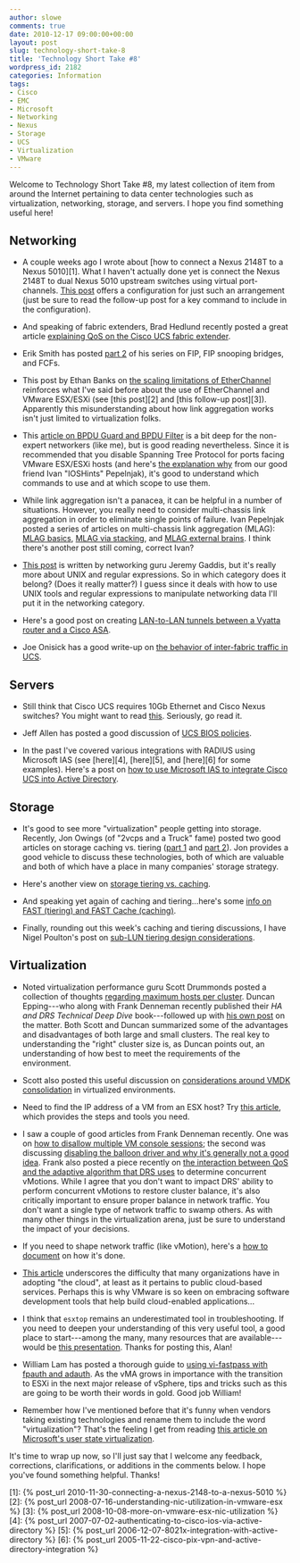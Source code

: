 ```yaml
---
author: slowe
comments: true
date: 2010-12-17 09:00:00+00:00
layout: post
slug: technology-short-take-8
title: 'Technology Short Take #8'
wordpress_id: 2182
categories: Information
tags:
- Cisco
- EMC
- Microsoft
- Networking
- Nexus
- Storage
- UCS
- Virtualization
- VMware
---
```


Welcome to Technology Short Take #8, my latest collection of item from around the Internet pertaining to data center technologies such as virtualization, networking, storage, and servers. I hope you find something useful here!

## Networking

* A couple weeks ago I wrote about [how to connect a Nexus 2148T to a Nexus 5010][1]. What I haven't actually done yet is connect the Nexus 2148T to dual Nexus 5010 upstream switches using virtual port-channels. [This post](https://supportforums.cisco.com/message/3052114) offers a configuration for just such an arrangement (just be sure to read the follow-up post for a key command to include in the configuration).

* And speaking of fabric extenders, Brad Hedlund recently posted a great article [explaining QoS on the Cisco UCS fabric extender](http://bradhedlund.com/2010/12/08/cisco-ucs-fabric-extender-fex-qos/).

* Erik Smith has posted [part 2](http://brasstacksblog.typepad.com/brass-tacks/2010/12/fip-fip-snooping-bridges-and-fcfs-part-2-fip-snooping-bridges-and-fibre-channel-forwarders.html) of his series on FIP, FIP snooping bridges, and FCFs.

* This post by Ethan Banks on [the scaling limitations of EtherChannel](http://packetattack.wordpress.com/2010/11/27/the-scaling-limitations-of-etherchannel-or-why-11-does-not-equal-2)  reinforces what I've said before about the use of EtherChannel and VMware ESX/ESXi (see [this post][2] and [this follow-up post][3]). Apparently this misunderstanding about how link aggregation works isn't just limited to virtualization folks.

* This [article on BPDU Guard and BPDU Filter](http://blog.ipexpert.com/2010/12/06/bpdu-filter-and-bpdu-guard/) is a bit deep for the non-expert networkers (like me), but is good reading nevertheless. Since it is recommended that you disable Spanning Tree Protocol for ports facing VMware ESX/ESXi hosts (and here's [the explanation why](http://blog.ioshints.info/2010/11/vmware-virtual-switch-no-need-for-stp.html) from our good friend Ivan "IOSHints" Pepelnjak), it's good to understand which commands to use and at which scope to use them.

* While link aggregation isn't a panacea, it can be helpful in a number of situations. However, you really need to consider multi-chassis link aggregation in order to eliminate single points of failure. Ivan Pepelnjak posted a series of articles on multi-chassis link aggregation (MLAG): [MLAG basics](http://blog.ioshints.info/2010/10/multi-chassis-link-aggregation-basics.html), [MLAG via stacking](http://blog.ioshints.info/2010/10/multi-chassis-link-aggregation-stacking.html), and [MLAG external brains](http://blog.ioshints.info/2010/11/multi-chassis-link-aggregation-mlag.html). I think there's another post still coming, correct Ivan?

* [This post](http://evilrouters.net/2010/10/12/reason-693-why-i-love-unix/) is written by networking guru Jeremy Gaddis, but it's really more about UNIX and regular expressions. So in which category does it belong? (Does it really matter?) I guess since it deals with how to use UNIX tools and regular expressions to manipulate networking data I'll put it in the networking category.

* Here's a good post on creating [LAN-to-LAN tunnels between a Vyatta router and a Cisco ASA](http://roggyblog.blogspot.com/2010/11/vyatta-to-cisco-tunneling-from-asa-to.html).

* Joe Onisick has a good write-up on [the behavior of inter-fabric traffic in UCS](http://www.definethecloud.net/inter-fabric-traffic-in-ucs).

## Servers

* Still think that Cisco UCS requires 10Gb Ethernet and Cisco Nexus switches? You might want to read [this](http://jeffsaidso.com/2010/12/ucs-only-runs-at-10-ge-and-requires-nexus/). Seriously, go read it.

* Jeff Allen has posted a good discussion of [UCS BIOS policies](http://jeffsaidso.com/2010/11/ucs-bios-policies/).

* In the past I've covered various integrations with RADIUS using Microsoft IAS (see [here][4], [here][5], and [here][6] for some examples). Here's a post on [how to use Microsoft IAS to integrate Cisco UCS into Active Directory](http://jwalther.tumblr.com/post/1204778672/configuring-radius-with-cisco-ucs-and-microsoft-ias).

## Storage

* It's good to see more "virtualization" people getting into storage. Recently, Jon Owings (of "2vcps and a Truck" fame) posted two good articles on storage caching vs. tiering ([part 1](http://www.2vcps.com/2010/11/19/storage-caching-vs-tiering-part-1/) and [part 2](http://www.2vcps.com/2010/11/24/storage-caching-vs-tiering-part-2/)). Jon provides a good vehicle to discuss these technologies, both of which are valuable and both of which have a place in many companies' storage strategy.

* Here's another view on [storage tiering vs. caching](http://techvirtuoso.com/2010/11/12/storage-tiering-vs-caching/).

* And speaking yet again of caching and tiering...here's some [info on FAST (tiering) and FAST Cache (caching)](http://vblog.matt-taylor.org/2010/11/07/fast-and-fast-cache-some-quick-highlights/).

* Finally, rounding out this week's caching and tiering discussions, I have Nigel Poulton's post on [sub-LUN tiering design considerations](http://blog.nigelpoulton.com/sub-lun-tiering-design-considerations/).

## Virtualization

* Noted virtualization performance guru Scott Drummonds posted a collection of thoughts [regarding maximum hosts per cluster](http://vpivot.com/?p=702). Duncan Epping---who along with Frank Denneman recently published their _HA and DRS Technical Deep Dive_ book---followed up with [his own post](http://www.yellow-bricks.com/2010/11/29/re-maximum-hosts-per-cluster-scott-drummonds/) on the matter. Both Scott and Duncan summarized some of the advantages and disadvantages of both large and small clusters. The real key to understanding the "right" cluster size is, as Duncan points out, an understanding of how best to meet the requirements of the environment.

* Scott also posted this useful discussion on [considerations around VMDK consolidation](http://vpivot.com/2010/11/07/storage-consolidation-or-how-many-vmdks-per-volume/) in virtualized environments.

* Need to find the IP address of a VM from an ESX host? Try [this article](http://jlscz.blogspot.com/2010/12/how-to-find-vms-ip-address-from-esx.html), which provides the steps and tools you need.

* I saw a couple of good articles from Frank Denneman recently. One was on [how to disallow multiple VM console sessions](http://frankdenneman.nl/2010/11/disallowing-multiple-vm-console-sessions/); the second was discussing [disabling the balloon driver and why it's generally not a good idea](http://frankdenneman.nl/2010/11/disable-ballooning/). Frank also posted a piece recently on [the interaction between QoS and the adaptive algorithm that DRS uses](http://frankdenneman.nl/2010/11/the-impact-of-qos-network-traffic-on-vm-performance/) to determine concurrent vMotions. While I agree that you don't want to impact DRS' ability to perform concurrent vMotions to restore cluster balance, it's also critically important to ensure proper balance in network traffic. You don't want a single type of network traffic to swamp others. As with many other things in the virtualization arena, just be sure to understand the impact of your decisions.

* If you need to shape network traffic (like vMotion), here's a [how to document](http://v-reality.info/2010/10/shaping-vmotion-in-10-gb-networks/) on how it's done.

* [This article](http://www.softwareadvice.com/articles/accounting/microsoft-is-all-in-for-the-cloud-but-what-about-dynamics-1121310/) underscores the difficulty that many organizations have in adopting "the cloud", at least as it pertains to public cloud-based services. Perhaps this is why VMware is so keen on embracing software development tools that help build cloud-enabled applications...

* I think that `esxtop` remains an underestimated tool in troubleshooting. If you need to deepen your understanding of this very useful tool, a good place to start---among the many, many resources that are available---would be [this presentation](http://www.virtu-al.net/2010/11/10/vmware-session-4-advanced-performance-troubleshooting-using-esxtop/). Thanks for posting this, Alan!

* William Lam has posted a thorough guide to [using vi-fastpass with fpauth and adauth](http://www.virtuallyghetto.com/2010/11/how-to-configure-and-use-vmas-vi.html). As the vMA grows in importance with the transition to ESXi in the next major release of vSphere, tips and tricks such as this are going to be worth their words in gold. Good job William!

* Remember how I've mentioned before that it's funny when vendors taking existing technologies and rename them to include the word "virtualization"? That's the feeling I get from reading [this article on Microsoft's user state virtualization](http://windowsteamblog.com/windows/b/business/archive/2010/11/30/user-state-virtualization-what-is-it-and-how-will-it-help-you-deliver-a-dynamic-and-personal-windows-experience.aspx).

It's time to wrap up now, so I'll just say that I welcome any feedback, corrections, clarifications, or additions in the comments below. I hope you've found something helpful. Thanks!

[1]: {% post_url 2010-11-30-connecting-a-nexus-2148-to-a-nexus-5010 %}
[2]: {% post_url 2008-07-16-understanding-nic-utilization-in-vmware-esx %}
[3]: {% post_url 2008-10-08-more-on-vmware-esx-nic-utilization %}
[4]: {% post_url 2007-07-02-authenticating-to-cisco-ios-via-active-directory %}
[5]: {% post_url 2006-12-07-8021x-integration-with-active-directory %}
[6]: {% post_url 2005-11-22-cisco-pix-vpn-and-active-directory-integration %}

